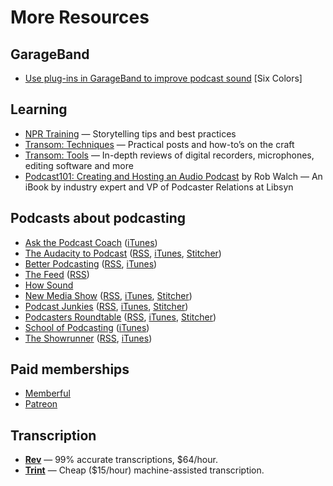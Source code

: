 More Resources
=======

## GarageBand

* [Use plug-ins in GarageBand to improve podcast sound](https://sixcolors.com/post/2015/08/add-podcasting-plug-ins-in-garageband/) [Six Colors]

## Learning

* [NPR Training](http://training.npr.org/) — Storytelling tips and best practices
* [Transom: Techniques](http://transom.org/topics/techniques/) — Practical posts and how-to’s on the craft
* [Transom: Tools](http://transom.org/topics/tools/) — In-depth reviews of digital recorders, microphones, editing software and more
* [Podcast101: Creating and Hosting an Audio Podcast](https://itunes.apple.com/us/book/podcast101-creating-hosting/id498143383) by Rob Walch — An iBook by industry expert and VP of Podcaster Relations at Libsyn

## Podcasts about podcasting

* [Ask the Podcast Coach](http://askthepodcastcoach.com/) ([iTunes](http://www.schoolofpodcasting.com/askcoach))
* [The Audacity to Podcast](https://theaudacitytopodcast.com/) ([RSS](http://feeds.noodle.mx/TheAudacitytoPodcast), [iTunes](https://theaudacitytopodcast.com/itunes), [Stitcher](https://theaudacitytopodcast.com/stitcher))
* [Better Podcasting](http://www.betterpodcasting.com/) ([RSS](http://betterpodcasting.libsyn.com/rss), [iTunes](https://itunes.apple.com/us/podcast/better-podcasting/id1047879204))
* [The Feed](http://thefeed.libsyn.com/) ([RSS](http://thefeed.libsyn.com/rss))
* [How Sound](http://transom.org/topics/howsound/)
* [New Media Show](http://newmediashow.com/) ([RSS](http://newmediashow.com/feed/podcast/), [iTunes](https://itunes.apple.com/WebObjects/MZStore.woa/wa/viewPodcast?id=392545647&mt=2&ls=1), [Stitcher](http://www.stitcher.com/podcast/the-new-media-show))
* [Podcast Junkies](http://www.podcastjunkies.com/) ([RSS](http://www.podcastjunkies.com/rss-pl), [iTunes](http://www.podcastjunkies.com/itunes-pl), [Stitcher](http://www.podcastjunkies.com/stitcher-pl))
* [Podcasters Roundtable](http://podcastersroundtable.com/) ([RSS](http://podcastersroundtable.com/feed/podcast/), [iTunes](https://itunes.apple.com/us/podcast/podcasters-roundtable-podcasters/id548946224), [Stitcher](http://www.stitcher.com/s?fid=32335&refid=stpr))
* [School of Podcasting](http://schoolofpodcasting.com/) ([iTunes](http://www.schoolofpodcasting.com/itunes))
* [The Showrunner](http://rainmaker.fm/series/showrunner/) ([RSS](http://rainmaker.fm/series/showrunner/feed/), [iTunes](https://itunes.apple.com/us/podcast/id980796147))

## Paid memberships

* [Memberful](https://memberful.com/)
* [Patreon](https://www.patreon.com/)

## Transcription

* **[Rev](https://www.rev.com/)** — 99% accurate transcriptions, $64/hour.
* **[Trint](https://trint.com/)** — Cheap ($15/hour) machine-assisted transcription.
